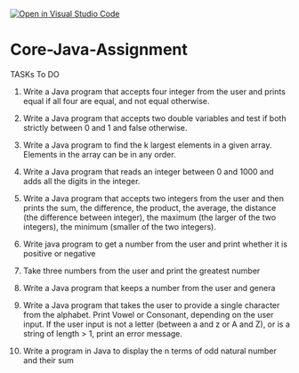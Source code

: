 [![Open in Visual Studio Code](https://classroom.github.com/assets/open-in-vscode-c66648af7eb3fe8bc4f294546bfd86ef473780cde1dea487d3c4ff354943c9ae.svg)](https://classroom.github.com/online_ide?assignment_repo_id=7675337&assignment_repo_type=AssignmentRepo)
# Core-Java-Assignment

TASKs To DO

1) Write a Java program that accepts four integer from the user and prints equal if all four are equal, and not equal otherwise.
2) Write a Java program that accepts two double variables and test if both strictly between 0 and 1 and false otherwise.
3) Write a Java program to find the k largest elements in a given array. Elements in the array can be in any order.

4) Write a Java program that reads an integer between 0 and 1000 and adds all the digits in the integer.
5) Write a Java program that accepts two integers from the user and then prints the sum, the difference, the product, the average, 
	the distance (the difference between integer), the maximum (the larger of the two integers), the minimum (smaller of the two integers).
6) Write java program to get a number from the user and print whether it is positive or negative
7) Take three numbers from the user and print the greatest number
8) Write a Java program that keeps a number from the user and genera
9) Write a Java program that takes the user to provide a single character from the alphabet. Print Vowel or Consonant, depending on the user 
	input. If the user input is not a letter (between a and z or A and Z), or is a string of length > 1, print an error message.
10) Write a program in Java to display the n terms of odd natural number and their sum
